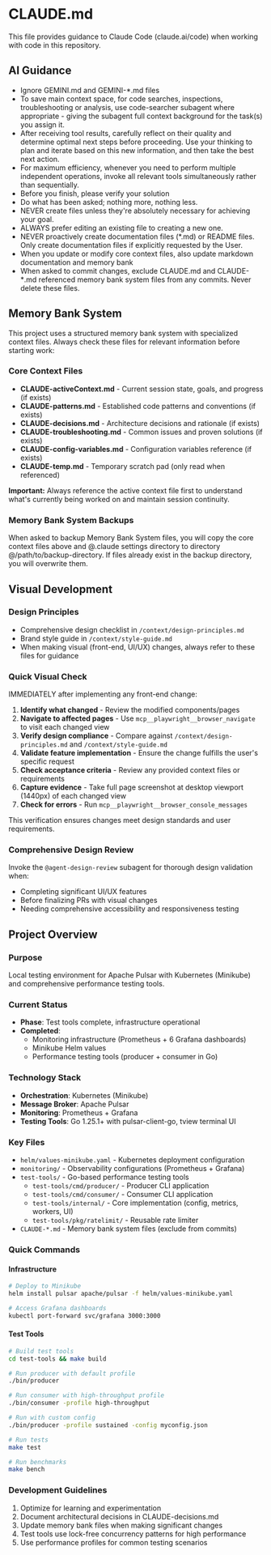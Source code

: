 # CLAUDE.md

This file provides guidance to Claude Code (claude.ai/code) when working with code in this repository.

## AI Guidance

* Ignore GEMINI.md and GEMINI-*.md files
* To save main context space, for code searches, inspections, troubleshooting or analysis, use code-searcher subagent where appropriate - giving the subagent full context background for the task(s) you assign it.
* After receiving tool results, carefully reflect on their quality and determine optimal next steps before proceeding. Use your thinking to plan and iterate based on this new information, and then take the best next action.
* For maximum efficiency, whenever you need to perform multiple independent operations, invoke all relevant tools simultaneously rather than sequentially.
* Before you finish, please verify your solution
* Do what has been asked; nothing more, nothing less.
* NEVER create files unless they're absolutely necessary for achieving your goal.
* ALWAYS prefer editing an existing file to creating a new one.
* NEVER proactively create documentation files (*.md) or README files. Only create documentation files if explicitly requested by the User.
* When you update or modify core context files, also update markdown documentation and memory bank
* When asked to commit changes, exclude CLAUDE.md and CLAUDE-*.md referenced memory bank system files from any commits. Never delete these files.

## Memory Bank System

This project uses a structured memory bank system with specialized context files. Always check these files for relevant information before starting work:

### Core Context Files

* **CLAUDE-activeContext.md** - Current session state, goals, and progress (if exists)
* **CLAUDE-patterns.md** - Established code patterns and conventions (if exists)
* **CLAUDE-decisions.md** - Architecture decisions and rationale (if exists)
* **CLAUDE-troubleshooting.md** - Common issues and proven solutions (if exists)
* **CLAUDE-config-variables.md** - Configuration variables reference (if exists)
* **CLAUDE-temp.md** - Temporary scratch pad (only read when referenced)

**Important:** Always reference the active context file first to understand what's currently being worked on and maintain session continuity.

### Memory Bank System Backups

When asked to backup Memory Bank System files, you will copy the core context files above and @.claude settings directory to directory @/path/to/backup-directory. If files already exist in the backup directory, you will overwrite them.



## Visual Development

### Design Principles
- Comprehensive design checklist in `/context/design-principles.md`
- Brand style guide in `/context/style-guide.md`
- When making visual (front-end, UI/UX) changes, always refer to these files for guidance

### Quick Visual Check
IMMEDIATELY after implementing any front-end change:
1. **Identify what changed** - Review the modified components/pages
2. **Navigate to affected pages** - Use `mcp__playwright__browser_navigate` to visit each changed view
3. **Verify design compliance** - Compare against `/context/design-principles.md` and `/context/style-guide.md`
4. **Validate feature implementation** - Ensure the change fulfills the user's specific request
5. **Check acceptance criteria** - Review any provided context files or requirements
6. **Capture evidence** - Take full page screenshot at desktop viewport (1440px) of each changed view
7. **Check for errors** - Run `mcp__playwright__browser_console_messages`

This verification ensures changes meet design standards and user requirements.

### Comprehensive Design Review
Invoke the `@agent-design-review` subagent for thorough design validation when:
- Completing significant UI/UX features
- Before finalizing PRs with visual changes
- Needing comprehensive accessibility and responsiveness testing


## Project Overview

### Purpose
Local testing environment for Apache Pulsar with Kubernetes (Minikube) and comprehensive performance testing tools.

### Current Status
- **Phase**: Test tools complete, infrastructure operational
- **Completed**:
  - Monitoring infrastructure (Prometheus + 6 Grafana dashboards)
  - Minikube Helm values
  - Performance testing tools (producer + consumer in Go)

### Technology Stack
- **Orchestration**: Kubernetes (Minikube)
- **Message Broker**: Apache Pulsar
- **Monitoring**: Prometheus + Grafana
- **Testing Tools**: Go 1.25.1+ with pulsar-client-go, tview terminal UI

### Key Files
- `helm/values-minikube.yaml` - Kubernetes deployment configuration
- `monitoring/` - Observability configurations (Prometheus + Grafana)
- `test-tools/` - Go-based performance testing tools
  - `test-tools/cmd/producer/` - Producer CLI application
  - `test-tools/cmd/consumer/` - Consumer CLI application
  - `test-tools/internal/` - Core implementation (config, metrics, workers, UI)
  - `test-tools/pkg/ratelimit/` - Reusable rate limiter
- `CLAUDE-*.md` - Memory bank system files (exclude from commits)

### Quick Commands

#### Infrastructure
```bash
# Deploy to Minikube
helm install pulsar apache/pulsar -f helm/values-minikube.yaml

# Access Grafana dashboards
kubectl port-forward svc/grafana 3000:3000
```

#### Test Tools
```bash
# Build test tools
cd test-tools && make build

# Run producer with default profile
./bin/producer

# Run consumer with high-throughput profile
./bin/consumer -profile high-throughput

# Run with custom config
./bin/producer -profile sustained -config myconfig.json

# Run tests
make test

# Run benchmarks
make bench
```

### Development Guidelines
1. Optimize for learning and experimentation
2. Document architectural decisions in CLAUDE-decisions.md
3. Update memory bank files when making significant changes
4. Test tools use lock-free concurrency patterns for high performance
5. Use performance profiles for common testing scenarios

